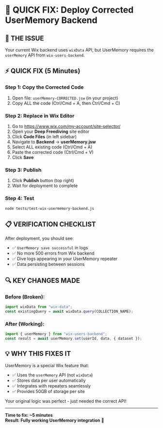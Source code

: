 # 🚀 QUICK FIX: Deploy Corrected UserMemory Backend

## 🎯 THE ISSUE

Your current Wix backend uses `wixData` API, but UserMemory requires the `userMemory` API from `wix-users-backend`.

## ⚡ QUICK FIX (5 Minutes)

### **Step 1: Copy the Corrected Code**

1. Open file: `userMemory-CORRECTED.jsw` (in your project)
2. Copy ALL the code (Ctrl/Cmd + A, then Ctrl/Cmd + C)

### **Step 2: Replace in Wix Editor**

1. Go to https://www.wix.com/my-account/site-selector/
2. Open your **Deep Freediving** site editor
3. Click **Code Files** (in left sidebar)
4. Navigate to **Backend** → **userMemory.jsw**
5. Select ALL existing code (Ctrl/Cmd + A)
6. Paste the corrected code (Ctrl/Cmd + V)
7. Click **Save**

### **Step 3: Publish**

1. Click **Publish** button (top right)
2. Wait for deployment to complete

### **Step 4: Test**

```bash
node tests/test-wix-usermemory-backend.js
```

## 📋 VERIFICATION CHECKLIST

After deployment, you should see:

- ✅ `UserMemory save successful` in logs
- ✅ No more 500 errors from Wix backend
- ✅ Dive logs appearing in your UserMemory repeater
- ✅ Data persisting between sessions

## 🔍 KEY CHANGES MADE

### **Before (Broken):**

```javascript
import wixData from "wix-data";
const existingQuery = await wixData.query(COLLECTION_NAME);
```

### **After (Working):**

```javascript
import { userMemory } from "wix-users-backend";
const result = await userMemory.set(userId, data, { dataset });
```

## 💡 WHY THIS FIXES IT

UserMemory is a special Wix feature that:

- ✅ Uses the `userMemory` API (not `wixData`)
- ✅ Stores data per user automatically
- ✅ Integrates with repeaters seamlessly
- ✅ Provides 50GB of storage per site

Your original logic was perfect - just needed the correct API!

---

**Time to fix: ~5 minutes**  
**Result: Fully working UserMemory integration** 🎉

